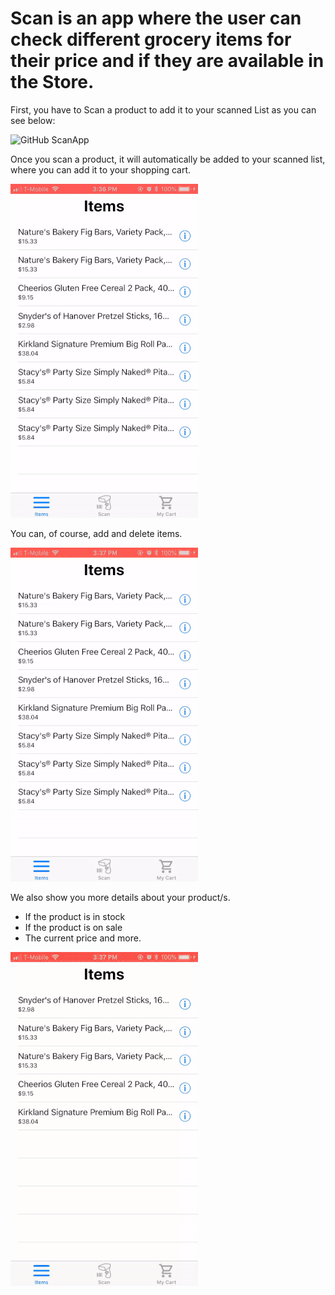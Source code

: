 # Scan is an app where the user can check different grocery items for their price and if they are available in the Store.
First, you have to Scan a product to add it to your scanned List as you can see below:

![GitHub ScanApp](/Video/scanItem.gif)

Once you scan a product, it will automatically be added to your scanned list, where you can add it to your shopping cart.

![GitHub ScanApp](/Video/addToCart.gif)

You can, of course, add and delete items. 

![GitHub ScanApp](/Video/deleteItem.gif)

We also show you more details about your product/s. 
- If the product is in stock
- If the product is on sale 
- The current price
and more.

![GitHub ScanApp](/Video/infoAboutItem.gif)
